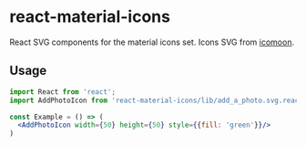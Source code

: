 # react-material-icons

React SVG components for the material icons set. Icons SVG
from [icomoon](https://icomoon.io/).

## Usage

```jsx harmony
import React from 'react';
import AddPhotoIcon from 'react-material-icons/lib/add_a_photo.svg.react'

const Example = () => (
  <AddPhotoIcon width={50} height={50} style={{fill: 'green'}}/>
)
```

